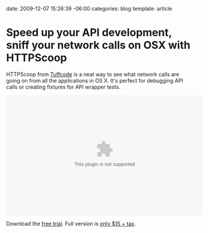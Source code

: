 date: 2009-12-07 15:26:39 -06:00
categories: blog
template: article

# Speed up your API development, sniff your network calls on OSX with HTTPScoop
HTTPScoop from <a href="http://www.tuffcode.com/index.html">Tuffcode</a> is a neat way to see what network calls are going on from all the applications in OS X. It's perfect for debugging API calls or creating fixtures for API wrapper tests.
<!--more-->
<object classid='clsid:d27cdb6e-ae6d-11cf-96b8-444553540000' codebase='http://download.macromedia.com/pub/shockwave/cabs/flash/swflash.cab#version=9,0,115,0' width='530' height='323'><param name='movie' value='http://screenr.com/Content/assets/screenr_1116090935.swf' /><param name='flashvars' value='i=31855' /><param name='allowFullScreen' value='true' /><embed src='http://screenr.com/Content/assets/screenr_1116090935.swf' flashvars='i=31855' allowFullScreen='true' width='530' height='323' pluginspage='http://www.macromedia.com/go/getflashplayer'></embed></object>

Download the <a href="http://www.tuffcode.com/download.html">free trial</a>. Full version is <a href="http://www.tuffcode.com/buy.html">only $15 + tax</a>.
